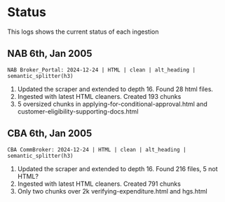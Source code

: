 # Status
This logs shows the current status of each ingestion

## NAB 6th, Jan 2005
`NAB Broker_Portal: 2024-12-24 | HTML | clean | alt_heading | semantic_splitter(h3)`

1. Updated the scraper and extended to depth 16. Found 28 html files. 
2. Ingested with latest HTML cleaners. Created 193 chunks
3. 5 oversized chunks in applying-for-conditional-approval.html and customer-eligibility-supporting-docs.html



## CBA 6th, Jan 2005
`CBA CommBroker: 2024-12-24 | HTML | clean | alt_heading | semantic_splitter(h3)`

1. Updated the scraper and extended to depth 16. Found 216 files, 5 not HTML?
2. Ingested with latest HTML cleaners. Created 791 chunks
3. Only two chunks over 2k verifying-expenditure.html and hgs.html

